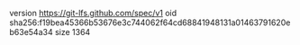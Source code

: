 version https://git-lfs.github.com/spec/v1
oid sha256:f19bea45366b53676e3c744062f64cd68841948131a01463791620eb63e54a34
size 1364
